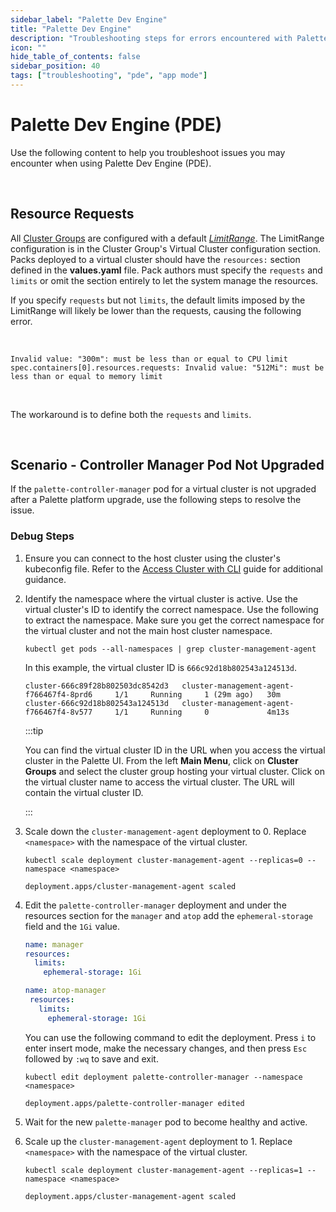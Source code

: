 ```yaml
---
sidebar_label: "Palette Dev Engine"
title: "Palette Dev Engine"
description: "Troubleshooting steps for errors encountered with Palette Dev Engine."
icon: ""
hide_table_of_contents: false
sidebar_position: 40
tags: ["troubleshooting", "pde", "app mode"]
---
```


# Palette Dev Engine (PDE)

Use the following content to help you troubleshoot issues you may encounter when using Palette Dev Engine (PDE).

<br />

## Resource Requests

All [Cluster Groups](../clusters/cluster-groups/cluster-groups.md) are configured with a default
[_LimitRange_](https://kubernetes.io/docs/concepts/policy/limit-range/). The LimitRange configuration is in the Cluster
Group's Virtual Cluster configuration section. Packs deployed to a virtual cluster should have the `resources:` section
defined in the **values.yaml** file. Pack authors must specify the `requests` and `limits` or omit the section entirely
to let the system manage the resources.

If you specify `requests` but not `limits`, the default limits imposed by the LimitRange will likely be lower than the
requests, causing the following error.

<br />

```shell hideClipboard
Invalid value: "300m": must be less than or equal to CPU limit spec.containers[0].resources.requests: Invalid value: "512Mi": must be less than or equal to memory limit
```

<br />

The workaround is to define both the `requests` and `limits`.

<br />

## Scenario - Controller Manager Pod Not Upgraded

If the `palette-controller-manager` pod for a virtual cluster is not upgraded after a Palette platform upgrade, use the
following steps to resolve the issue.

### Debug Steps

1. Ensure you can connect to the host cluster using the cluster's kubeconfig file. Refer to the
   [Access Cluster with CLI](../clusters/cluster-management/palette-webctl.md) guide for additional guidance.

2. Identify the namespace where the virtual cluster is active. Use the virtual cluster's ID to identify the correct
   namespace. Use the following to extract the namespace. Make sure you get the correct namespace for the virtual
   cluster and not the main host cluster namespace.

   ```shell
   kubectl get pods --all-namespaces | grep cluster-management-agent
   ```

   In this example, the virtual cluster ID is `666c92d18b802543a124513d`.

   ```shell hideClipboard {2}
   cluster-666c89f28b802503dc8542d3   cluster-management-agent-f766467f4-8prd6     1/1     Running     1 (29m ago)   30m
   cluster-666c92d18b802543a124513d   cluster-management-agent-f766467f4-8v577     1/1     Running     0             4m13s
   ```

   :::tip

   You can find the virtual cluster ID in the URL when you access the virtual cluster in the Palette UI. From the left
   **Main Menu**, click on **Cluster Groups** and select the cluster group hosting your virtual cluster. Click on the
   virtual cluster name to access the virtual cluster. The URL will contain the virtual cluster ID.

   :::

3. Scale down the `cluster-management-agent` deployment to 0. Replace `<namespace>` with the namespace of the virtual
   cluster.

   ```shell
   kubectl scale deployment cluster-management-agent --replicas=0 --namespace <namespace>
   ```

   ```shell hideClipboard
   deployment.apps/cluster-management-agent scaled
   ```

4. Edit the `palette-controller-manager` deployment and under the resources section for the `manager` and `atop` add the
   `ephemeral-storage` field and the `1Gi` value.

   ```yaml {4}
   name: manager
   resources:
     limits:
       ephemeral-storage: 1Gi
   ```

   ```yaml {4}
   name: atop-manager
    resources:
      limits:
        ephemeral-storage: 1Gi
   ```

   You can use the following command to edit the deployment. Press `i` to enter insert mode, make the necessary changes,
   and then press `Esc` followed by `:wq` to save and exit.

   ```shell
   kubectl edit deployment palette-controller-manager --namespace <namespace>
   ```

   ```shell hideClipboard
   deployment.apps/palette-controller-manager edited
   ```

5. Wait for the new `palette-manager` pod to become healthy and active.

6. Scale up the `cluster-management-agent` deployment to 1. Replace `<namespace>` with the namespace of the virtual
   cluster.

   ```shell
   kubectl scale deployment cluster-management-agent --replicas=1 --namespace <namespace>
   ```

   ```shell hideClipboard
   deployment.apps/cluster-management-agent scaled
   ```
